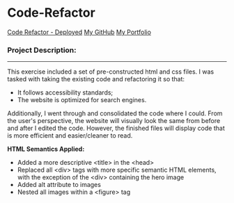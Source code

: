 # Code-Refactor

[Code Refactor - Deployed](https://jungjungie.github.io/Code-Refactor/)
[My GitHub](https://github.com/jungjungie)
[My Portfolio](https://jungjungie.github.io/)

### Project Description:
***
This exercise included a set of pre-constructed html and css files.  I was tasked with taking the existing code and refactoring it so that:
 - It follows accessibility standards;
 - The website is optimized for search engines. 

Additionally, I went through and consolidated the code where I could. From the user's perspective, the website will visually look the same from before and after I edited the code. However, the finished files will display code that is more efficient and easier/cleaner to read.

**HTML Semantics Applied:**
 - Added a more descriptive &lt;title&gt; in the &lt;head&gt;
 - Replaced all &lt;div&gt; tags with more specific semantic HTML elements, with the exception of the &lt;div&gt; containing the hero image
 - Added alt attribute to images
 - Nested all images within a &lt;figure&gt; tag
